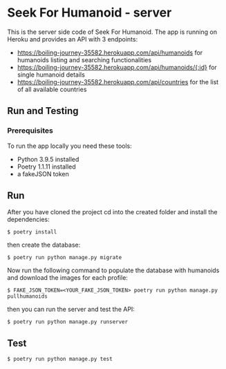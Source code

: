 # Seek For Humanoid - server

This is the server side code of Seek For Humanoid. The app is running on Heroku and provides an API with 3 endpoints:

- https://boiling-journey-35582.herokuapp.com/api/humanoids for humanoids listing and searching functionalities
- https://boiling-journey-35582.herokuapp.com/api/humanoids/{:id} for single humanoid details
- https://boiling-journey-35582.herokuapp.com/api/countries for the list of all available countries

## Run and Testing

### Prerequisites

To run the app locally you need these tools:

- Python 3.9.5 installed
- Poetry 1.1.11 installed
- a fakeJSON token

## Run

After you have cloned the project cd into the created folder and install the dependencies:

```
$ poetry install
```

then create the database:

```
$ poetry run python manage.py migrate
```

Now run the following command to populate the database with humanoids and download the images for each profile:

```
$ FAKE_JSON_TOKEN=<YOUR_FAKE_JSON_TOKEN> poetry run python manage.py pullhumanoids
```

then you can run the server and test the API:

```
$ poetry run python manage.py runserver
```

## Test

```
$ poetry run python manage.py test
```
